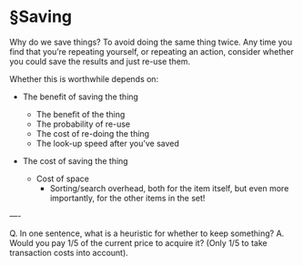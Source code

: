 # §Saving
Why do we save things? To avoid doing the same thing twice. Any time you find that you’re repeating yourself, or repeating an action, consider whether you could save the results and just re-use them. 

Whether this is worthwhile depends on: 
* The benefit of saving the thing
	* The benefit of the thing
	* The probability of re-use
	* The cost of re-doing the thing
	* The look-up speed after you’ve saved

* The cost of saving the thing
	* Cost of space
		* Sorting/search overhead, both for the item itself, but even more importantly, for the other items in the set! 

—-

Q. In one sentence, what is a heuristic for whether to keep something?
A. Would you pay 1/5 of the current price to acquire it? (Only 1/5 to take transaction costs into account).

<!-- {BearID:2682BC75-9300-4767-A7B7-A26ECFD7F618-7797-00000A29D87ECEF2} -->
